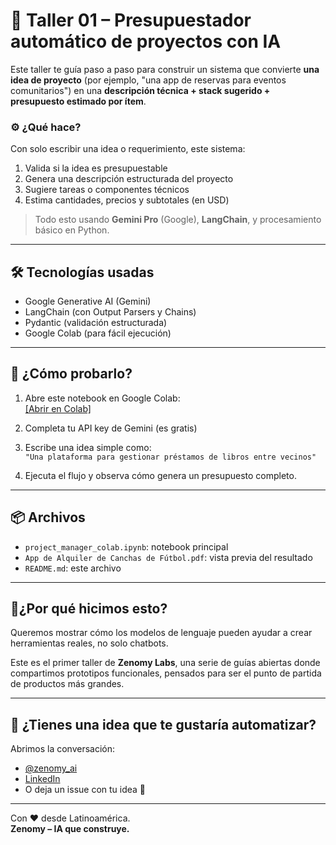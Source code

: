# 🧠 Taller 01 – Presupuestador automático de proyectos con IA

Este taller te guía paso a paso para construir un sistema que convierte **una idea de proyecto** (por ejemplo, "una app de reservas para eventos comunitarios") en una **descripción técnica + stack sugerido + presupuesto estimado por ítem**.

### ⚙️ ¿Qué hace?

Con solo escribir una idea o requerimiento, este sistema:

1. Valida si la idea es presupuestable
2. Genera una descripción estructurada del proyecto
3. Sugiere tareas o componentes técnicos
4. Estima cantidades, precios y subtotales (en USD)

> Todo esto usando **Gemini Pro** (Google), **LangChain**, y procesamiento básico en Python.

---

## 🛠️ Tecnologías usadas

- Google Generative AI (Gemini)
- LangChain (con Output Parsers y Chains)
- Pydantic (validación estructurada)
- Google Colab (para fácil ejecución)

---

## 🚀 ¿Cómo probarlo?

1. Abre este notebook en Google Colab:  
   [[Abrir en Colab]](https://colab.research.google.com/drive/1Bisce-f_rokc6q_cqTdcOH9TpKcDrKJ7)

2. Completa tu API key de Gemini (es gratis)

3. Escribe una idea simple como:  
   `"Una plataforma para gestionar préstamos de libros entre vecinos"`

4. Ejecuta el flujo y observa cómo genera un presupuesto completo.

---

## 📦 Archivos

- `project_manager_colab.ipynb`: notebook principal
- `App de Alquiler de Canchas de Fútbol.pdf`: vista previa del resultado
- `README.md`: este archivo

---

## 📍¿Por qué hicimos esto?

Queremos mostrar cómo los modelos de lenguaje pueden ayudar a crear herramientas reales, no solo chatbots.

Este es el primer taller de **Zenomy Labs**, una serie de guías abiertas donde compartimos prototipos funcionales, pensados para ser el punto de partida de productos más grandes.

---

## 💬 ¿Tienes una idea que te gustaría automatizar?

Abrimos la conversación:
- [@zenomy_ai](https://www.instagram.com/zenomy_ai)
- [LinkedIn](https://www.linkedin.com/company/zenomy_ai)
- O deja un issue con tu idea 🚀

---

Con ❤️ desde Latinoamérica.  
**Zenomy – IA que construye.**
